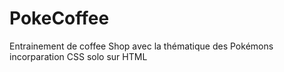 # PokeCoffee
Entrainement de coffee Shop avec la thématique des Pokémons
incorparation CSS solo sur HTML
